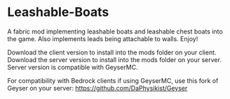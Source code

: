 # Leashable-Boats

A fabric mod implementing leashable boats and leashable chest boats into the game. Also implements leads being attachable to walls. Enjoy!

Download the client version to install into the mods folder on your client. Download the server version to install into the mods folder on your server. Server version is compatible with GeyserMC.

For compatibility with Bedrock clients if using GeyserMC, use this fork of Geyser on your server: https://github.com/DaPhysikist/Geyser
